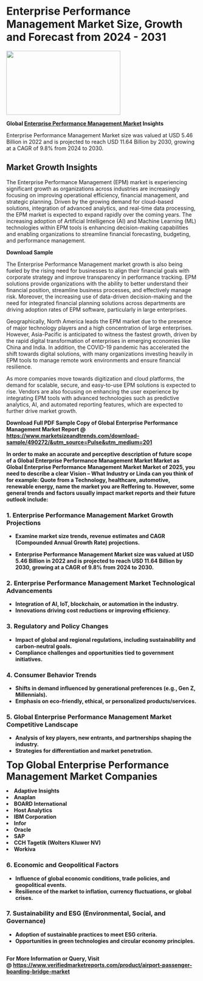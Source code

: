 <H1>Enterprise Performance Management Market Size, Growth and Forecast from 2024 - 2031</H1><img class="aligncenter size-medium wp-image-584254" src="https://thirdeyenews.in/wp-content/uploads/2024/09/Global-Market-Research-300x168.jpeg" alt="" width="300" height="168" /><p><strong>Global&nbsp;<a href="https://www.marketsizeandtrends.com/download-sample/490272/&amp;utm_source=Pulse&amp;utm_medium=201">Enterprise Performance Management Market</a> Insights</strong></p><p>Enterprise Performance Management Market size was valued at USD 5.46 Billion in 2022 and is projected to reach USD 11.64 Billion by 2030, growing at a CAGR of 9.8% from 2024 to 2030.</p><p><h2>Market Growth Insights</h2> <p>The Enterprise Performance Management (EPM) market is experiencing significant growth as organizations across industries are increasingly focusing on improving operational efficiency, financial management, and strategic planning. Driven by the growing demand for cloud-based solutions, integration of advanced analytics, and real-time data processing, the EPM market is expected to expand rapidly over the coming years. The increasing adoption of Artificial Intelligence (AI) and Machine Learning (ML) technologies within EPM tools is enhancing decision-making capabilities and enabling organizations to streamline financial forecasting, budgeting, and performance management.</p> <p><strong>Download Sample</strong></p> <p>The Enterprise Performance Management market growth is also being fueled by the rising need for businesses to align their financial goals with corporate strategy and improve transparency in performance tracking. EPM solutions provide organizations with the ability to better understand their financial position, streamline business processes, and effectively manage risk. Moreover, the increasing use of data-driven decision-making and the need for integrated financial planning solutions across departments are driving adoption rates of EPM software, particularly in large enterprises.</p> <p>Geographically, North America leads the EPM market due to the presence of major technology players and a high concentration of large enterprises. However, Asia-Pacific is anticipated to witness the fastest growth, driven by the rapid digital transformation of enterprises in emerging economies like China and India. In addition, the COVID-19 pandemic has accelerated the shift towards digital solutions, with many organizations investing heavily in EPM tools to manage remote work environments and ensure financial resilience.</p> <p>As more companies move towards digitization and cloud platforms, the demand for scalable, secure, and easy-to-use EPM solutions is expected to rise. Vendors are also focusing on enhancing the user experience by integrating EPM tools with advanced technologies such as predictive analytics, AI, and automated reporting features, which are expected to further drive market growth.</p> <p><strong></p><p><span class=""><strong>Download Full PDF Sample Copy of Global Enterprise Performance Management Market Report</strong> @ <a href="https://www.marketsizeandtrends.com/download-sample/490272/&amp;utm_source=Pulse&amp;utm_medium=201" target="_blank">https://www.marketsizeandtrends.com/download-sample/490272/&amp;utm_source=Pulse&amp;utm_medium=201</a></span></p><p>In order to make an accurate and perceptive description of future scope of a Global&nbsp;Enterprise Performance Management Market Market as Global&nbsp;Enterprise Performance Management Market Market of 2025, you need to describe a clear Vision &ndash; What Industry or Linda can you think of for example: Quote from a Technology, healthcare, automotive, renewable energy, name the market you are Reffering to. However, some general trends and factors usually impact market reports and their future outlook include:</p><h3>1.&nbsp;<strong>Enterprise Performance Management Market Growth Projections</strong></h3><ul><li>Examine market size trends, revenue estimates and CAGR (Compounded Annual Growth Rate) projections.</li><li><p>Enterprise Performance Management Market size was valued at USD 5.46 Billion in 2022 and is projected to reach USD 11.64 Billion by 2030, growing at a CAGR of 9.8% from 2024 to 2030.</p></li></ul><h3>2.&nbsp;<strong>Enterprise Performance Management Market Technological Advancements</strong></h3><ul><li>Integration of AI, IoT, blockchain, or automation in the industry.</li><li>Innovations driving cost reductions or improving efficiency.</li></ul><h3>3.&nbsp;<strong>Regulatory and Policy Changes</strong></h3><ul><li>Impact of global and regional regulations, including sustainability and carbon-neutral goals.</li><li>Compliance challenges and opportunities tied to government initiatives.</li></ul><h3>4.&nbsp;<strong>Consumer Behavior Trends</strong></h3><ul><li>Shifts in demand influenced by generational preferences (e.g., Gen Z, Millennials).</li><li>Emphasis on eco-friendly, ethical, or personalized products/services.</li></ul><h3>5.&nbsp;<strong>Global Enterprise Performance Management Market Competitive Landscape</strong></h3><ul><li>Analysis of key players, new entrants, and partnerships shaping the industry.</li><li>Strategies for differentiation and market penetration.</li></ul><p data-pm-slice="1 1 []"><span style="color: inherit; font-family: inherit; font-size: 25px;">Top Global Enterprise Performance Management Market Companies</span></p><div class="" data-test-id=""><p><li>Adaptive Insights</li><li> Anaplan</li><li> BOARD International</li><li> Host Analytics</li><li> IBM Corporation</li><li> Infor</li><li> Oracle</li><li> SAP</li><li> CCH Tagetik (Wolters Kluwer NV)</li><li> Workiva</li></p></div><h3>6.&nbsp;<strong>Economic and Geopolitical Factors</strong></h3><ul><li>Influence of global economic conditions, trade policies, and geopolitical events.</li><li>Resilience of the market to inflation, currency fluctuations, or global crises.</li></ul><h3>7.&nbsp;<strong>Sustainability and ESG (Environmental, Social, and Governance)</strong></h3><ul><li>Adoption of sustainable practices to meet ESG criteria.</li><li>Opportunities in green technologies and circular economy principles.</li></ul><h2><strong style="font-size: 14px;">For More Information or Query, Visit @&nbsp;</strong><a style="background-color: #ffffff; font-size: 14px;" href="https://www.marketsizeandtrends.com/report/enterprise-performance-management-market/" target="_blank">https://www.verifiedmarketreports.com/product/airport-passenger-boarding-bridge-market</a></h2>
